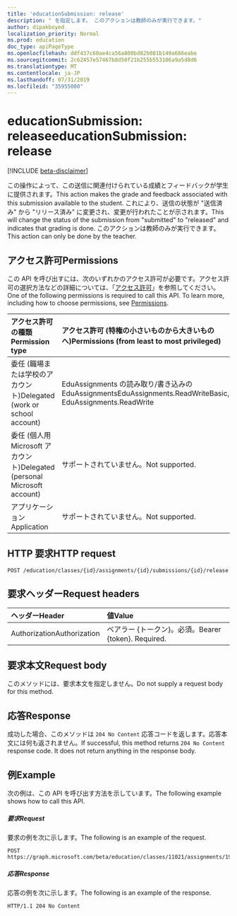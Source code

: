 ```yaml
---
title: 'educationSubmission: release'
description: " を指定します。 このアクションは教師のみが実行できます。"
author: dipakboyed
localization_priority: Normal
ms.prod: education
doc_type: apiPageType
ms.openlocfilehash: ddf437c60ae4ca56a800bd82b081b149a686eabe
ms.sourcegitcommit: 2c62457e57467b8d50f21b255b553106a9a5d8d6
ms.translationtype: MT
ms.contentlocale: ja-JP
ms.lasthandoff: 07/31/2019
ms.locfileid: "35955080"
---
```

# <a name="educationsubmission-release"></a><span data-ttu-id="fd0aa-104">educationSubmission: release</span><span class="sxs-lookup"><span data-stu-id="fd0aa-104">educationSubmission: release</span></span>

[!INCLUDE [beta-disclaimer](../../includes/beta-disclaimer.md)]

<span data-ttu-id="fd0aa-105">この操作によって、この送信に関連付けられている成績とフィードバックが学生に提供されます。</span><span class="sxs-lookup"><span data-stu-id="fd0aa-105">This action makes the grade and feedback associated with this submission available to the student.</span></span> <span data-ttu-id="fd0aa-106">これにより、送信の状態が "送信済み" から "リリース済み" に変更され、変更が行われたことが示されます。</span><span class="sxs-lookup"><span data-stu-id="fd0aa-106">This will change the status of the submission from "submitted" to "released" and indicates that grading is done.</span></span> <span data-ttu-id="fd0aa-107">このアクションは教師のみが実行できます。</span><span class="sxs-lookup"><span data-stu-id="fd0aa-107">This action can only be done by the teacher.</span></span>

## <a name="permissions"></a><span data-ttu-id="fd0aa-108">アクセス許可</span><span class="sxs-lookup"><span data-stu-id="fd0aa-108">Permissions</span></span>
<span data-ttu-id="fd0aa-p103">この API を呼び出すには、次のいずれかのアクセス許可が必要です。アクセス許可の選択方法などの詳細については、「[アクセス許可](/graph/permissions-reference)」を参照してください。</span><span class="sxs-lookup"><span data-stu-id="fd0aa-p103">One of the following permissions is required to call this API. To learn more, including how to choose permissions, see [Permissions](/graph/permissions-reference).</span></span>

|<span data-ttu-id="fd0aa-111">アクセス許可の種類</span><span class="sxs-lookup"><span data-stu-id="fd0aa-111">Permission type</span></span>      | <span data-ttu-id="fd0aa-112">アクセス許可 (特権の小さいものから大きいものへ)</span><span class="sxs-lookup"><span data-stu-id="fd0aa-112">Permissions (from least to most privileged)</span></span>              |
|:--------------------|:---------------------------------------------------------|
|<span data-ttu-id="fd0aa-113">委任 (職場または学校のアカウント)</span><span class="sxs-lookup"><span data-stu-id="fd0aa-113">Delegated (work or school account)</span></span> |  <span data-ttu-id="fd0aa-114">EduAssignments の読み取り/書き込みの EduAssignments</span><span class="sxs-lookup"><span data-stu-id="fd0aa-114">EduAssignments.ReadWriteBasic, EduAssignments.ReadWrite</span></span>   |
|<span data-ttu-id="fd0aa-115">委任 (個人用 Microsoft アカウント)</span><span class="sxs-lookup"><span data-stu-id="fd0aa-115">Delegated (personal Microsoft account)</span></span> |  <span data-ttu-id="fd0aa-116">サポートされていません。</span><span class="sxs-lookup"><span data-stu-id="fd0aa-116">Not supported.</span></span>  |
|<span data-ttu-id="fd0aa-117">アプリケーション</span><span class="sxs-lookup"><span data-stu-id="fd0aa-117">Application</span></span> | <span data-ttu-id="fd0aa-118">サポートされていません。</span><span class="sxs-lookup"><span data-stu-id="fd0aa-118">Not supported.</span></span> | 

## <a name="http-request"></a><span data-ttu-id="fd0aa-119">HTTP 要求</span><span class="sxs-lookup"><span data-stu-id="fd0aa-119">HTTP request</span></span>
<!-- { "blockType": "ignored" } -->
```http
POST /education/classes/{id}/assignments/{id}/submissions/{id}/release

```
## <a name="request-headers"></a><span data-ttu-id="fd0aa-120">要求ヘッダー</span><span class="sxs-lookup"><span data-stu-id="fd0aa-120">Request headers</span></span>
| <span data-ttu-id="fd0aa-121">ヘッダー</span><span class="sxs-lookup"><span data-stu-id="fd0aa-121">Header</span></span>       | <span data-ttu-id="fd0aa-122">値</span><span class="sxs-lookup"><span data-stu-id="fd0aa-122">Value</span></span> |
|:---------------|:--------|
| <span data-ttu-id="fd0aa-123">Authorization</span><span class="sxs-lookup"><span data-stu-id="fd0aa-123">Authorization</span></span>  | <span data-ttu-id="fd0aa-p104">ベアラー {トークン}。必須。</span><span class="sxs-lookup"><span data-stu-id="fd0aa-p104">Bearer {token}. Required.</span></span>  |

## <a name="request-body"></a><span data-ttu-id="fd0aa-126">要求本文</span><span class="sxs-lookup"><span data-stu-id="fd0aa-126">Request body</span></span>
<span data-ttu-id="fd0aa-127">このメソッドには、要求本文を指定しません。</span><span class="sxs-lookup"><span data-stu-id="fd0aa-127">Do not supply a request body for this method.</span></span>

## <a name="response"></a><span data-ttu-id="fd0aa-128">応答</span><span class="sxs-lookup"><span data-stu-id="fd0aa-128">Response</span></span>
<span data-ttu-id="fd0aa-p105">成功した場合、このメソッドは `204 No Content` 応答コードを返します。応答本文には何も返されません。</span><span class="sxs-lookup"><span data-stu-id="fd0aa-p105">If successful, this method returns `204 No Content` response code. It does not return anything in the response body.</span></span>

## <a name="example"></a><span data-ttu-id="fd0aa-131">例</span><span class="sxs-lookup"><span data-stu-id="fd0aa-131">Example</span></span>
<span data-ttu-id="fd0aa-132">次の例は、この API を呼び出す方法を示しています。</span><span class="sxs-lookup"><span data-stu-id="fd0aa-132">The following example shows how to call this API.</span></span>
##### <a name="request"></a><span data-ttu-id="fd0aa-133">要求</span><span class="sxs-lookup"><span data-stu-id="fd0aa-133">Request</span></span>
<span data-ttu-id="fd0aa-134">要求の例を次に示します。</span><span class="sxs-lookup"><span data-stu-id="fd0aa-134">The following is an example of the request.</span></span>
<!-- {
  "blockType": "request",
  "name": "educationsubmission_release"
}-->

```http
POST https://graph.microsoft.com/beta/education/classes/11021/assignments/19002/submissions/850f51b7/release
```

##### <a name="response"></a><span data-ttu-id="fd0aa-135">応答</span><span class="sxs-lookup"><span data-stu-id="fd0aa-135">Response</span></span>
<span data-ttu-id="fd0aa-136">応答の例を次に示します。</span><span class="sxs-lookup"><span data-stu-id="fd0aa-136">The following is an example of the response.</span></span>

<!-- {
  "blockType": "response",
  "truncated": true,
  "@odata.type": "microsoft.graph.educationAssignment"
} -->
```http
HTTP/1.1 204 No Content
```

<!-- uuid: 8fcb5dbc-d5aa-4681-8e31-b001d5168d79
2015-10-25 14:57:30 UTC -->
<!--
{
  "type": "#page.annotation",
  "description": "educationSubmission: release",
  "keywords": "",
  "section": "documentation",
  "tocPath": "",
  "suppressions": []
}
-->
